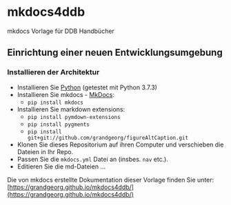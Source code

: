 # mkdocs4ddb
mkdocs Vorlage für DDB Handbücher

## Einrichtung einer neuen Entwicklungsumgebung

### Installieren der Architektur

- Installieren Sie [Python](https://www.python.org/downloads/) (getestet mit Python 3.7.3)
- Installieren Sie mkdocs - [MkDocs](http://www.mkdocs.org/#installation):  
    - ```pip install mkdocs```  
- Installieren Sie markdown extensions:  
    - ```pip install pymdown-extensions```
    - ```pip install pygments```  
    - ```pip install git+git://github.com/grandgeorg/figureAltCaption.git```
- Klonen Sie dieses Repositorium auf ihren Computer und verschieben die Dateien in Ihr Repo.
- Passen Sie die ```mkdocs.yml``` Datei an (insbes. ```nav``` etc.).
- Editieren Sie die md-Dateien ...

Die von mkdocs erstellte Dokumentation dieser Vorlage finden Sie unter: [https://grandgeorg.github.io/mkdocs4ddb/](https://grandgeorg.github.io/mkdocs4ddb/)